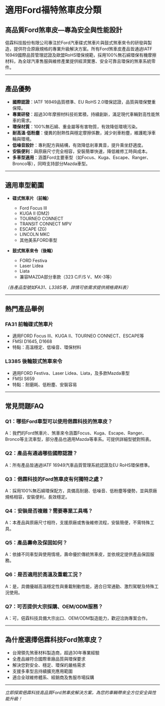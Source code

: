 # 適用Ford福特煞車皮分類

## 高品質Ford煞車皮—專為安全與性能設計

俋霖科技股份有限公司專注於Ford汽車碟式煞車片與鼓式煞車來令的研發與製造，提供符合原廠規格的專業升級解決方案。所有Ford煞車皮產品皆通過IATF 16949國際品質管理認證及歐盟RoHS環保規範，採用100%無石綿環保有機摩擦材料，為全球汽車售服與維修產業提供經濟實惠、安全可靠且環保的煞車系統零件。

---

## 產品優勢

- **國際認證**：IATF 16949品質標準、EU RoHS 2.0環保認證，品質與環保雙重保障。
- **專業研發**：超過30年摩擦材料技術累積，持續創新，滿足現代車輛對高性能煞車的需求。
- **環保材質**：100%無石綿、重金屬等有害物質，有效降低環境污染。
- **耐高溫‧低粉塵**：優異的耐熱性與穩定摩擦係數，減少剎車粉塵，維護乾淨車輪與環境。
- **低噪音設計**：專利配方與結構，有效降低剎車異音，提升乘坐舒適度。
- **安裝便利**：與原廠尺寸完全相容，安裝簡單快速，降低維修工時與成本。
- **多車型適用**：涵蓋Ford主要車型（如Focus、Kuga、Escape、Ranger、Bronco等），同時支持部分Mazda車型。

---

## 適用車型範圍

- **碟式煞車片（前輪）**
  - Ford Focus III
  - KUGA II (DM2)
  - TOURNEO CONNECT
  - TRANSIT CONNECT MPV
  - ESCAPE (ZG)
  - LINCOLN MKC
  - 其他美系FORD車型

- **鼓式煞車來令（後輪）**
  - FORD Festiva
  - Laser Lidea
  - Liata
  - 兼容MAZDA部分車款（323 C/F/S V、MX-3等）

*（各產品型號如FA31、L3385等，詳情可依需求提供規格資料表）*

---

## 熱門產品舉例

### FA31 前輪碟式煞車片
- 適用FORD Focus III、KUGA II、TOURNEO CONNECT、ESCAPE等
- FMSI D1645, D1668
- 特點：高溫穩定、低噪音、環保材料

### L3385 後輪鼓式煞車來令
- 適用FORD Festiva、Laser Lidea、Liata，及多款Mazda車型
- FMSI S659
- 特點：耐磨耗、低粉塵、安裝容易

---

## 常見問題FAQ

### Q1：哪些Ford車型可以使用俋霖科技的煞車皮？
A：我們的Ford煞車片、煞車來令涵蓋Focus、Kuga、Escape、Ranger、Bronco等主流車型，部分產品也適用Mazda等車系。可提供詳細型號對照表。

### Q2：產品有通過哪些國際認證？
A：所有產品皆通過IATF 16949汽車品質管理系統認證及EU RoHS環保標準。

### Q3：俋霖科技的Ford煞車皮有何獨特之處？
A：採用100%無石綿環保配方，具備高耐磨、低噪音、低粉塵等優勢，並與原廠規格相容，安裝便利，長效穩定。

### Q4：安裝是否複雜？需要專業工具嗎？
A：本產品與原廠尺寸相符，支援原廠或售後維修流程，安裝簡便，不需特殊工具。

### Q5：產品壽命及保固如何？
A：依據不同車型與使用情境，壽命優於傳統煞車皮，並依規定提供產品保固服務。

### Q6：是否適用於高溫及重載工況？
A：是，具備優越高溫穩定性與重載制動性能，適合日常通勤、激烈駕駛及特殊工況使用。

### Q7：可否提供大宗採購、OEM/ODM服務？
A：可，俋霖科技具備大宗出口、OEM/ODM製造能力，歡迎洽詢專案合作。

---

## 為什麼選擇俋霖科技Ford煞車皮？

- 台灣領先煞車材料製造商，超過30年專業經驗
- 全產品線符合國際車廠品質與環保要求
- 解決您對安全、穩定、環保的嚴格需求
- 支援多車型且持續擴充應用範圍
- 適合全球維修體系、經銷商及售服市場採購

---

*立即探索俋霖科技高品質Ford煞車皮解決方案，為您的車輛帶來全方位安全與性能升級！*
